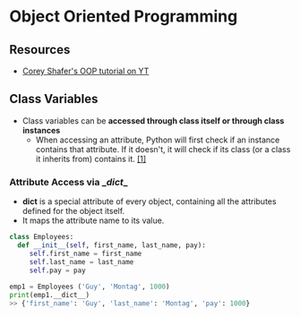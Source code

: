 # Object Oriented Programming

## Resources
- [Corey Shafer's OOP tutorial on YT](https://www.youtube.com/watch?v=ZDa-Z5JzLYM&list=PL-osiE80TeTsqhIuOqKhwlXsIBIdSeYtc)

## Class Variables
- Class variables can be **accessed through class itself or through class instances** 
  - When accessing an attribute, Python will first check if an instance contains that attribute. If it doesn't, it will check if its class (or a class it inherits from) contains it. [[1]](https://youtu.be/BJ-VvGyQxho?t=214)

### Attribute Access via \__dict__
- __dict__ is a special attribute of every object, containing all the attributes defined for the object itself. 
- It maps the attribute name to its value.

```python
class Employees:
  def __init__(self, first_name, last_name, pay):
     self.first_name = first_name
     self.last_name = last_name
     self.pay = pay
     
emp1 = Employees ('Guy', 'Montag', 1000)
print(emp1.__dict__)
>> {'first_name': 'Guy', 'last_name': 'Montag', 'pay': 1000}
```
